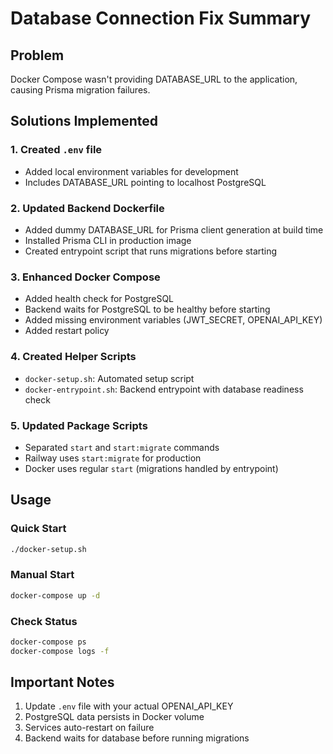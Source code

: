 # Database Connection Fix Summary

## Problem
Docker Compose wasn't providing DATABASE_URL to the application, causing Prisma migration failures.

## Solutions Implemented

### 1. Created `.env` file
- Added local environment variables for development
- Includes DATABASE_URL pointing to localhost PostgreSQL

### 2. Updated Backend Dockerfile
- Added dummy DATABASE_URL for Prisma client generation at build time
- Installed Prisma CLI in production image
- Created entrypoint script that runs migrations before starting

### 3. Enhanced Docker Compose
- Added health check for PostgreSQL
- Backend waits for PostgreSQL to be healthy before starting
- Added missing environment variables (JWT_SECRET, OPENAI_API_KEY)
- Added restart policy

### 4. Created Helper Scripts
- `docker-setup.sh`: Automated setup script
- `docker-entrypoint.sh`: Backend entrypoint with database readiness check

### 5. Updated Package Scripts
- Separated `start` and `start:migrate` commands
- Railway uses `start:migrate` for production
- Docker uses regular `start` (migrations handled by entrypoint)

## Usage

### Quick Start
```bash
./docker-setup.sh
```

### Manual Start
```bash
docker-compose up -d
```

### Check Status
```bash
docker-compose ps
docker-compose logs -f
```

## Important Notes
1. Update `.env` file with your actual OPENAI_API_KEY
2. PostgreSQL data persists in Docker volume
3. Services auto-restart on failure
4. Backend waits for database before running migrations